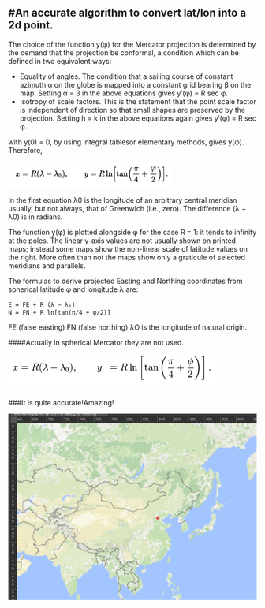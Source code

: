 #An accurate algorithm to convert lat/lon into a 2d point.
----

The choice of the function y(φ) for the Mercator projection is determined by the demand that the projection be conformal, a condition which can be defined in two equivalent ways:

- Equality of angles. The condition that a sailing course of constant azimuth α on the globe is mapped into a constant grid bearing β on the map. Setting α = β in the above equations gives y′(φ) = R sec φ.
- Isotropy of scale factors. This is the statement that the point scale factor is independent of direction so that small shapes are preserved by the projection. Setting h = k in the above equations again gives y′(φ) = R sec φ.


with y(0) = 0, by using integral tablesor elementary methods, gives y(φ). Therefore,

![](1.png)

In the first equation λ0 is the longitude of an arbitrary central meridian usually, but not always, that of Greenwich (i.e., zero). The difference (λ − λ0) is in radians.

The function y(φ) is plotted alongside φ for the case R = 1: it tends to infinity at the poles. The linear y-axis values are not usually shown on printed maps; instead some maps show the non-linear scale of latitude values on the right. More often than not the maps show only a graticule of selected meridians and parallels.

The formulas to derive projected Easting and Northing coordinates from spherical latitude φ and longitude λ are:

    E = FE + R (λ – λₒ)
    N = FN + R ln[tan(π/4 + φ/2)]   

FE (false easting)
FN (false northing)
λO is the longitude of natural origin.

####Actually in spherical Mercator they are not used.

![](2.png)

###It is quite accurate!Amazing!

![](test.png)